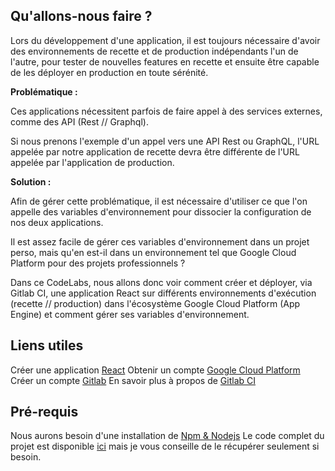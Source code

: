 ## Qu'allons-nous faire ?

Lors du développement d'une application, il est toujours nécessaire d'avoir des environnements de recette et de production indépendants l'un de l'autre, pour tester de nouvelles features en recette et ensuite être capable de les déployer en production en toute sérénité.

**Problématique :**

Ces applications nécessitent parfois de faire appel à des services externes, comme des API (Rest // Graphql).

Si nous prenons l'exemple d'un appel vers une API Rest ou GraphQL, l'URL appelée par notre application de recette devra être différente de l'URL appelée par l'application de production.

**Solution :**

Afin de gérer cette problématique, il est nécessaire d'utiliser ce que l'on appelle des variables d'environnement pour dissocier la configuration de nos deux applications.

Il est assez facile de gérer ces variables d'environnement dans un projet perso, mais qu'en est-il dans un environnement tel que Google Cloud Platform pour des projets professionnels ?

Dans ce CodeLabs, nous allons donc voir comment créer et déployer, via Gitlab CI, une application React sur différents environnements d'exécution (recette // production) dans l'écosystème Google Cloud Platform (App Engine) et comment gérer ses variables d'environnement.

## Liens utiles

Créer une application [React](https://facebook.github.io/create-react-app/docs/documentation-intro)
Obtenir un compte [Google Cloud Platform](https://console.cloud.google.com)
Créer un compte [Gitlab](https://about.gitlab.com/)
En savoir plus à propos de [Gitlab CI]([https://docs.gitlab.com/ee/ci/](https://docs.gitlab.com/ee/ci/))

## Pré-requis

Nous aurons besoin d'une installation de [Npm & Nodejs](https://docs.npmjs.com/downloading-and-installing-node-js-and-npm)
Le code complet du projet est disponible [ici](https://github.com/RedPi/codelabs-env-var) mais je vous conseille de le récupérer seulement si besoin.
